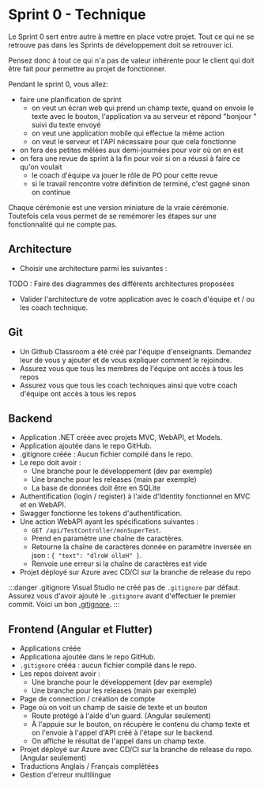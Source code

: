 # Sprint 0 - Technique

Le Sprint 0 sert entre autre à mettre en place votre projet. Tout ce qui ne se retrouve pas dans les Sprints de développement doit se retrouver ici.

Pensez donc à tout ce qui n'a pas de valeur inhérente pour le client qui doit être fait pour permettre au projet de fonctionner.

Pendant le sprint 0, vous allez:
- faire une planification de sprint
  - on veut un écran web qui prend un champ texte, quand on envoie le texte avec le bouton, l'application va au serveur et répond "bonjour " suivi du texte envoyé
  - on veut une application mobile qui effectue la même action
  - on veut le serveur et l'API nécessaire pour que cela fonctionne
- on fera des petites mêlées aux demi-journées pour voir où on en est
- on fera une revue de sprint à la fin pour voir si on a réussi à faire ce qu'on voulait
  - le coach d'équipe va jouer le rôle de PO pour cette revue
  - si le travail rencontre votre définition de terminé, c'est gagné sinon on continue

Chaque cérémonie est une version miniature de la vraie cérémonie. Toutefois cela vous permet
de se remémorer les étapes sur une fonctionnalité qui ne compte pas.

## Architecture

- Choisir une architecture parmi les suivantes :

TODO : Faire des diagrammes des différents architectures proposées

- Valider l'architecture de votre application avec le coach d'équipe et / ou les coach technique.

## Git

- Un Github Classroom a été créé par l'équipe d'enseignants. Demandez leur de vous y ajouter et de vous expliquer comment le rejoindre.
- Assurez vous que tous les membres de l'équipe ont accès à tous les repos
- Assurez vous que tous les coach techniques ainsi que votre coach d'équipe ont accès à tous les repos

## Backend

- Application .NET créée avec projets MVC, WebAPI, et Models.
- Application ajoutée dans le repo GitHub.
- .gitignore créée : Aucun fichier compilé dans le repo.
- Le repo doit avoir :
  - Une branche pour le développement (dev par exemple)
  - Une branche pour les releases (main par exemple)
  - La base de données doit être en SQLite
- Authentification (login / register) à l'aide d'Identity fonctionnel en MVC et en WebAPI.
- Swagger fonctionne les tokens d'authentification.
- Une action WebAPI ayant les spécifications suivantes :
  - `GET /api/TestController/monSuperTest`.
  - Prend en paramètre une chaîne de caractères.
  - Retourne la chaîne de caractères donnée en paramètre inversée en json : `{ "text": "dlroW olleH" }`.
  - Renvoie une erreur si la chaîne de caractères est vide
- Projet déployé sur Azure avec CD/CI sur la branche de release du repo

:::danger .gitignore
Visual Studio ne créé pas de `.gitignore` par défaut. Assurez vous d'avoir ajouté le `.gitignore` avant d'effectuer le premier commit. Voici un bon [.gitignore](https://raw.githubusercontent.com/github/gitignore/refs/heads/main/VisualStudio.gitignore).
:::

## Frontend (Angular et Flutter)

- Applications créée
- Applicationa ajoutée dans le repo GitHub.
- `.gitignore` crééa : aucun fichier compilé dans le repo.
- Les repos doivent avoir :
  - Une branche pour le développement (dev par exemple)
  - Une branche pour les releases (main par exemple)
- Page de connection / création de compte
- Page où on voit un champ de saisie de texte et un bouton
  - Route protégé à l'aide d'un guard. (Angular seulement)
  - À l'appuie sur le bouton, on récupère le contenu du champ texte et on l'envoie à l'appel d'API créé à l'étape sur le backend.
  - On affiche le résultat de l'appel dans un champ texte.
- Projet déployé sur Azure avec CD/CI sur la branche de release du repo. (Angular seulement)
- Traductions Anglais / Français complétées
- Gestion d'erreur multilingue
